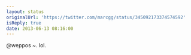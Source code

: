 ```yaml
---
layout: status
originalUrl: 'https://twitter.com/marcgg/status/345092173374574592'
isReply: true
date: 2013-06-13 08:16:00
---
```


@weppos ~. lol.
